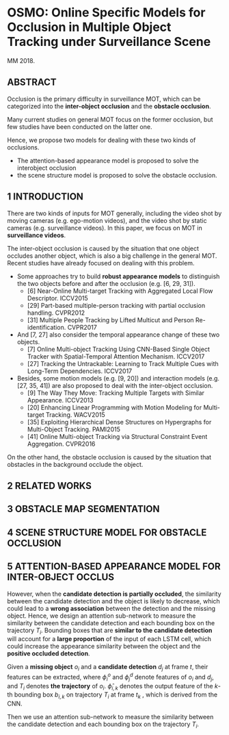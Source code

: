 # OSMO: Online Specific Models for Occlusion in Multiple Object Tracking under Surveillance Scene

MM 2018.

## ABSTRACT

Occlusion is the primary difficulty in surveillance MOT, which can be categorized into the **inter-object occlusion** and the **obstacle occlusion**.

Many current studies on general MOT focus on the former occlusion, but few studies have been conducted on the latter one.

Hence, we propose two models for dealing with these two kinds of occlusions.

- The  attention-based appearance model is proposed to solve the interobject occlusion
- the scene structure model is proposed to solve the obstacle occlusion.

## 1 INTRODUCTION

There are two kinds of inputs for MOT generally, including  the video shot by moving cameras (e.g. ego-motion videos), and  the video shot by static cameras (e.g. surveillance videos). In this paper, we focus on MOT in **surveillance videos**.

The inter-object occlusion is caused by the situation that one object occludes another object, which is also a big challenge in the general MOT. Recent studies have already focused on dealing with this problem.

- Some approaches try to build **robust appearance models** to distinguish the two objects before and after the occlusion  (e.g. [6, 29, 31]).
  - [6] Near-Online Multi-target Tracking with Aggregated Local Flow Descriptor. ICCV2015
  - [29] Part-based multiple-person tracking with partial occlusion handling. CVPR2012
  - [31] Multiple People Tracking by Lifted Multicut and Person Re-identification. CVPR2017
- And [7, 27] also consider the temporal appearance change of these two objects.
  - [7] Online Multi-object Tracking Using CNN-Based Single Object Tracker with Spatial-Temporal Attention Mechanism. ICCV2017
  - [27] Tracking the Untrackable: Learning to Track Multiple Cues with Long-Term Dependencies. ICCV2017
- Besides, some motion models (e.g.  [9, 20]) and interaction models (e.g. [27, 35, 41]) are also proposed to deal with the inter-object occlusion.
  - [9] The Way They Move: Tracking Multiple Targets with Similar Appearance. ICCV2013
  - [20]  Enhancing Linear Programming with Motion Modeling for Multi-target Tracking. WACV2015
  - [35] Exploiting Hierarchical Dense Structures on Hypergraphs for Multi-Object Tracking. PAMI2015
  - [41] Online Multi-object Tracking via Structural Constraint Event Aggregation. CVPR2016

On the other hand, the obstacle occlusion is caused by the situation that obstacles in the background occlude the object.

## 2 RELATED WORKS

## 3 OBSTACLE MAP SEGMENTATION

## 4 SCENE STRUCTURE MODEL FOR OBSTACLE OCCLUSION

## 5 ATTENTION-BASED APPEARANCE MODEL FOR INTER-OBJECT OCCLUS

However, when the **candidate detection is partially occluded**, the similarity between the candidate detection and the object is likely to decrease, which could lead to a **wrong association**  between the detection and the missing object. Hence, we design  an attention sub-network to measure the similarity between the  candidate detection and each bounding box on the trajectory $T_{i}$. Bounding boxes that are **similar to the candidate detection** will  account for a **large proportion** of the input of each LSTM cell,  which could increase the appearance similarity between the object and the **positive occluded detection**.

Given a **missing object** $o_{i}$ and a **candidate detection** $d_{j}$ at frame $t$,  their features can be extracted, where $\phi_{i}^{o}$  and $\phi_{j}^{d}$ denote features of $o_{i}$ and $d_{j}$, and $T_{i}$ denotes **the trajectory** of $o_{i}$. $\hat{\phi}_{i,k}$ denotes the output feature of the $k$-th bounding box $b_{i,k}$ on trajectory $T_{i}$ at frame $t_{k}$ , which is derived from the CNN.

Then we use an attention sub-network to measure the similarity between the candidate detection and each bounding box on the trajectory $T_{i}$.